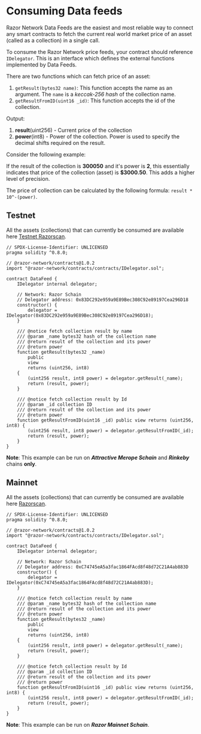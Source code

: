 # Consuming Data feeds

Razor Network Data Feeds are the easiest and most reliable way to connect any smart contracts to fetch the current real world market price of an asset (called as a collection) in a single call.

To consume the Razor Network price feeds, your contract should reference `IDelegator`. This is an interface which defines the external functions implemented by Data Feeds.

There are two functions which can fetch price of an asset:

1. `getResult(bytes32 name)`: This function accepts the name as an argument. The `name` is a _keccak-256 hash_ of the collection name.
2. `getResultFromID(uint16 _id)`: This function accepts the id of the collection.

Output:

1. **result**(uint256) - Current price of the collection
2. **power**(int8) - Power of the collection. Power is used to specify the decimal shifts required on the result.

Consider the following example:

If the result of the collection is **300050** and it's power is **2**, this essentially indicates that price of the collection (asset) is **$3000.50**. This adds a higher level of precision.

The price of collection can be calculated by the following formula: `result * 10^-(power)`.


## Testnet 
All the assets (collections) that can currently be consumed are available here [Testnet Razorscan](https://staging.razorscan.io/asset/ethCollectionMedian).

```solidity
// SPDX-License-Identifier: UNLICENSED
pragma solidity ^0.8.0;

// @razor-network/contracts@1.0.2
import "@razor-network/contracts/contracts/IDelegator.sol";

contract DataFeed {
    IDelegator internal delegator;

    // Network: Razor Schain
    // Delegator address: 0x83DC292e959a9E89Bec308C92e89197Cea296D18
    constructor() {
        delegator = IDelegator(0x83DC292e959a9E89Bec308C92e89197Cea296D18);
    }

    /// @notice fetch collection result by name
    /// @param _name bytes32 hash of the collection name
    /// @return result of the collection and its power
    /// @return power
    function getResult(bytes32 _name)
        public
        view
        returns (uint256, int8)
    {
        (uint256 result, int8 power) = delegator.getResult(_name);
        return (result, power);
    }

    /// @notice fetch collection result by Id
    /// @param _id collection ID
    /// @return result of the collection and its power
    /// @return power
    function getResultFromID(uint16 _id) public view returns (uint256, int8) {
        (uint256 result, int8 power) = delegator.getResultFromID(_id);
        return (result, power);
    }
}

```

**Note**: This example can be run on **_Attractive Merope Schain_** and **_Rinkeby_** chains **only**.



## Mainnet 

All the assets (collections) that can currently be consumed are available here [Razorscan](https://razorscan.io/asset/ethCollectionMedian).

```solidity
// SPDX-License-Identifier: UNLICENSED
pragma solidity ^0.8.0;

// @razor-network/contracts@1.0.2
import "@razor-network/contracts/contracts/IDelegator.sol";

contract DataFeed {
    IDelegator internal delegator;

    // Network: Razor Schain
    // Delegator address: 0xC74745eA5a3fac1864FAcd8f48d72C21A4ab883D
    constructor() {
        delegator = IDelegator(0xC74745eA5a3fac1864FAcd8f48d72C21A4ab883D);
    }

    /// @notice fetch collection result by name
    /// @param _name bytes32 hash of the collection name
    /// @return result of the collection and its power
    /// @return power
    function getResult(bytes32 _name)
        public
        view
        returns (uint256, int8)
    {
        (uint256 result, int8 power) = delegator.getResult(_name);
        return (result, power);
    }

    /// @notice fetch collection result by Id
    /// @param _id collection ID
    /// @return result of the collection and its power
    /// @return power
    function getResultFromID(uint16 _id) public view returns (uint256, int8) {
        (uint256 result, int8 power) = delegator.getResultFromID(_id);
        return (result, power);
    }
}

```

**Note**: This example can be run on **_Razor Mainnet Schain_**.